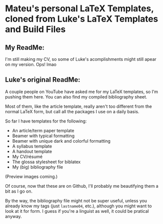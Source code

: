 # Mateu's personal LaTeX Templates, cloned from Luke's LaTeX Templates and Build Files

## My ReadMe:

I'm still making my CV, so some of Luke's acomplishments might still apear on my version. Ops! lmao

## Luke's original ReadMe:

A couple people on YouTube have asked me for my LaTeX templates, so I'm pushing them here. You can also find my compiled bibliography sheet.

Most of them, like the article template, really aren't too different from the normal LaTeX form, but call all the packages I use on a daily basis.

So far I have templates for the following:
+ An article/term paper template
+ Beamer with typical formatting
+ Beamer with unique dark and colorful formatting
+ A syllabus template
+ A handout template
+ My CV/résumé
+ The glossa stylesheet for biblatex
+ My (big) bibliography file

(Preview images coming.)

Of course, now that these are on Github, I'll probably me beautifying them a bit as I go on.

By the way, the bibliography file might not be super useful, unless you already know my tags (just `lastname04`, etc.), although you might want to look at it for form. I guess if you're a linguist as well, it could be pratical anyway.

